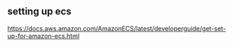 ## setting up ecs
https://docs.aws.amazon.com/AmazonECS/latest/developerguide/get-set-up-for-amazon-ecs.html
